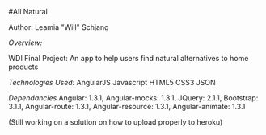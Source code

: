 #All Natural

Author: Leamia "Will" Schjang 

*Overview:* 

WDI Final Project: An app to help users find natural alternatives to home products

*Technologies Used:* 
AngularJS
Javascript
HTML5
CSS3
JSON

*Dependancies*
Angular: 1.3.1,
Angular-mocks: 1.3.1,
JQuery: 2.1.1,
Bootstrap: 3.1.1,
Angular-route: 1.3.1,
Angular-resource: 1.3.1,
Angular-animate: 1.3.1
  
(Still working on a solution on how to upload properly to heroku)
